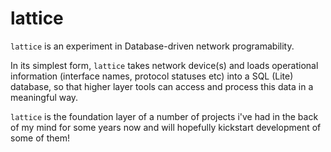 # lattice
```lattice``` is an experiment in Database-driven network programability.

In its simplest form, ```lattice``` takes network device(s) and loads operational information (interface names, protocol statuses etc) into a SQL (Lite) database, so that higher layer tools can access and process this data in a meaningful way.

```lattice``` is the foundation layer of a number of projects i've had in the back of my mind for some years now and will hopefully kickstart development of some of them!